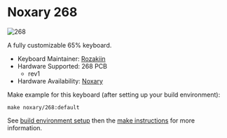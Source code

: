 # Noxary 268

![268](https://i.imgur.com/rwqp3Au.jpg)

A fully customizable 65% keyboard.

* Keyboard Maintainer: [Rozakiin](https://github.com/rozakiin)
* Hardware Supported: 268 PCB
  * rev1
* Hardware Availability: [Noxary](https://www.instagram.com/noxaryco/)

Make example for this keyboard (after setting up your build environment):

    make noxary/268:default

See [build environment setup](https://docs.qmk.fm/#/getting_started_build_tools) then the [make instructions](https://docs.qmk.fm/#/getting_started_make_guide) for more information.
